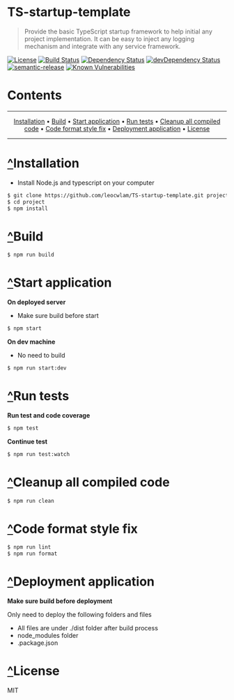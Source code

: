 # <a name="TS-startup-template"></a>TS-startup-template

> Provide the basic TypeScript startup framework to help initial any project implementation. It can be easy to inject any logging mechanism and integrate with any service framework.

[![License](https://img.shields.io/badge/license-MIT-green.svg)](https://github.com/leocwlam/system-task/blob/master/LICENSE)
[![Build Status](https://travis-ci.org/leocwlam/TS-startup-template.svg?branch=master)](https://travis-ci.org/leocwlam/TS-startup-template)
[![Dependency Status](https://david-dm.org/leocwlam/TS-startup-template.svg)](https://david-dm.org/leocwlam/TS-startup-template)
[![devDependency Status](https://david-dm.org/leocwlam/TS-startup-template/dev-status.svg)](https://david-dm.org/leocwlam/TS-startup-template?type=dev)
[![semantic-release](https://img.shields.io/badge/%20%20%F0%9F%93%A6%F0%9F%9A%80-semantic--release-e10079.svg)](https://github.com/semantic-release/semantic-release)
[![Known Vulnerabilities](https://snyk.io/test/github/leocwlam/TS-startup-template/badge.svg)](https://snyk.io/test/github/leocwlam/TS-startup-template)

# Contents

---

<p align="center">
    <a href="#install">Installation</a> &bull;
    <a href="#build">Build</a> &bull;
    <a href="#run">Start application</a> &bull;
    <a href="#test">Run tests</a> &bull;
    <a href="#clean">Cleanup all compiled code</a> &bull;
    <a href="#format">Code format style fix</a> &bull;
    <a href="#deployment">Deployment application</a> &bull;
    <a href="#license">License</a>
</p>

---

# <a href="#TS-startup-template">^</a><a name="install"></a>Installation

- Install Node.js and typescript on your computer

```bash
$ git clone https://github.com/leocwlam/TS-startup-template.git project
$ cd project
$ npm install
```

# <a href="#TS-startup-template">^</a><a name="build"></a>Build

```bash
$ npm run build
```

# <a href="#TS-startup-template">^</a><a name="run"></a>Start application

**On deployed server**

- Make sure build before start

```bash
$ npm start
```

**On dev machine**

- No need to build

```bash
$ npm run start:dev
```

# <a href="#TS-startup-template">^</a><a name="test"></a>Run tests

**Run test and code coverage**

```bash
$ npm test
```

**Continue test**

```bash
$ npm run test:watch
```

# <a href="#TS-startup-template">^</a><a name="clean"></a>Cleanup all compiled code

```bash
$ npm run clean
```

# <a href="#TS-startup-template">^</a><a name="format"></a>Code format style fix

```bash
$ npm run lint
$ npm run format
```

# <a href="#TS-startup-template">^</a><a name="deployment"></a>Deployment application

**Make sure build before deployment**

Only need to deploy the following folders and files

- All files are under ./dist folder after build process
- node_modules folder
- .package.json

# <a href="#system-service">^</a><a name="license"></a>License

MIT

